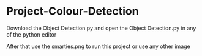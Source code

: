 # Project-Colour-Detection

Download the Object Detection.py
and open the Object Detection.py in any of the python editor 

After that use the smarties.png to run this project or use any other image
